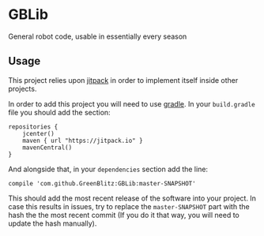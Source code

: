 # GBLib
General robot code, usable in essentially every season

## Usage
This project relies upon [jitpack](https://jitpack.io/) in order to implement itself inside other projects.

In order to add this project you will need to use [gradle](https://gradle.org/). In your `build.gradle` file you should add the section:

    repositories {
        jcenter()
        maven { url "https://jitpack.io" }
        mavenCentral()
    }

And alongside that, in your `dependencies` section add the line:

    compile 'com.github.GreenBlitz:GBLib:master-SNAPSHOT'

This should add the most recent release of the software into your project. In case this results
in issues, try to replace the `master-SNAPSHOT` part with the hash the the most recent commit (If you
do it that way, you will need to update the hash manually).
